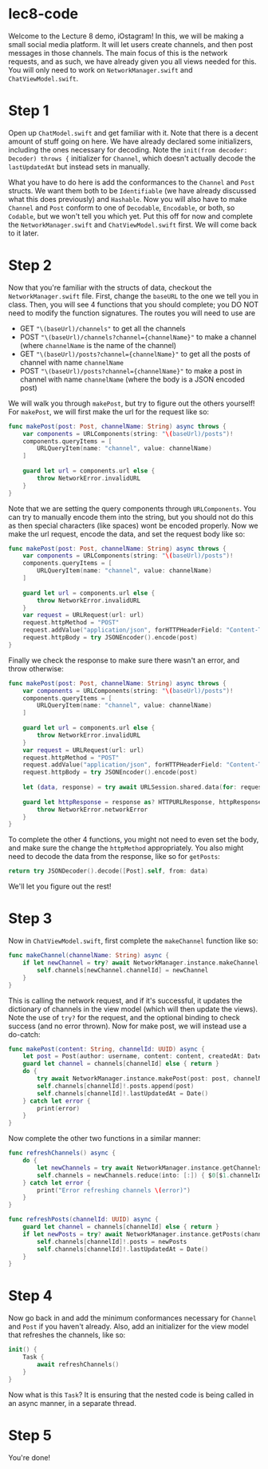 # lec8-code

Welcome to the Lecture 8 demo, iOstagram! In this, we will be making a small social media platform. It will let users create channels, and then post messages in those channels. The main focus of this is the network requests, and as such, we have already given you all views needed for this. You will only need to work on `NetworkManager.swift` and `ChatViewModel.swift`.

# Step 1

Open up `ChatModel.swift` and get familiar with it. Note that there is a decent amount of stuff going on here. We have already declared some initializers, including the ones necessary for decoding. Note the `init(from decoder: Decoder) throws {` initializer for `Channel`, which doesn't actually decode the `lastUpdatedAt` but instead sets in manually.

What you have to do here is add the conformances to the `Channel` and `Post` structs. We want them both to be `Identifiable` (we have already discussed what this does previously) and `Hashable`. Now you will also have to make `Channel` and `Post` conform to one of `Decodable`, `Encodable`, or both, so `Codable`, but we won't tell you which yet. Put this off for now and complete the `NetworkManager.swift` and `ChatViewModel.swift` first. We will come back to it later.

# Step 2

Now that you're familiar with the structs of data, checkout the `NetworkManager.swift` file. First, change the `baseURL` to the one we tell you in class. Then, you will see 4 functions that you should complete; you DO NOT need to modify the function signatures. The routes you will need to use are

- GET `"\(baseUrl)/channels"` to get all the channels
- POST `"\(baseUrl)/channels?channel={channelName}"` to make a channel (where `channelName` is the name of the channel)
- GET `"\(baseUrl)/posts?channel={channelName}"` to get all the posts of channel with name `channelName`
- POST `"\(baseUrl)/posts?channel={channelName}"` to make a post in channel with name `channelName` (where the body is a JSON encoded post)

We will walk you through `makePost`, but try to figure out the others yourself! For `makePost`, we will first make the url for the request like so:

```swift
func makePost(post: Post, channelName: String) async throws {
    var components = URLComponents(string: "\(baseUrl)/posts")!
    components.queryItems = [
        URLQueryItem(name: "channel", value: channelName)
    ]
    
    guard let url = components.url else {
        throw NetworkError.invalidURL
    }
}
```

Note that we are setting the query components through `URLComponents`. You can try to manually encode them into the string, but you should not do this as then special characters (like spaces) wont be encoded properly. Now we make the url request, encode the data, and set the request body like so:

```swift
func makePost(post: Post, channelName: String) async throws {
    var components = URLComponents(string: "\(baseUrl)/posts")!
    components.queryItems = [
        URLQueryItem(name: "channel", value: channelName)
    ]
    
    guard let url = components.url else {
        throw NetworkError.invalidURL
    }
    var request = URLRequest(url: url)
    request.httpMethod = "POST"
    request.addValue("application/json", forHTTPHeaderField: "Content-Type")
    request.httpBody = try JSONEncoder().encode(post)
}
```

Finally we check the response to make sure there wasn't an error, and throw otherwise:

```swift
func makePost(post: Post, channelName: String) async throws {
    var components = URLComponents(string: "\(baseUrl)/posts")!
    components.queryItems = [
        URLQueryItem(name: "channel", value: channelName)
    ]
    
    guard let url = components.url else {
        throw NetworkError.invalidURL
    }
    var request = URLRequest(url: url)
    request.httpMethod = "POST"
    request.addValue("application/json", forHTTPHeaderField: "Content-Type")
    request.httpBody = try JSONEncoder().encode(post)
    
    let (data, response) = try await URLSession.shared.data(for: request)
    
    guard let httpResponse = response as? HTTPURLResponse, httpResponse.statusCode >= 200, httpResponse.statusCode <= 299 else {
        throw NetworkError.networkError
    }
}
```

To complete the other 4 functions, you might not need to even set the body, and make sure the change the `httpMethod` appropriately. You also might need to decode the data from the response, like so for `getPosts`:

```swift
return try JSONDecoder().decode([Post].self, from: data)
```

We'll let you figure out the rest!

# Step 3

Now in `ChatViewModel.swift`, first complete the `makeChannel` function like so:

```swift
func makeChannel(channelName: String) async {
    if let newChannel = try? await NetworkManager.instance.makeChannel(channelName: channelName) {
        self.channels[newChannel.channelId] = newChannel
    }
}
```

This is calling the network request, and if it's successful, it updates the dictionary of channels in the view model (which will then update the views). Note the use of `try?` for the request, and the optional binding to check success (and no error thrown). Now for make post, we will instead use a do-catch:

```swift
func makePost(content: String, channelId: UUID) async {
    let post = Post(author: username, content: content, createdAt: Date())
    guard let channel = channels[channelId] else { return }
    do {
        try await NetworkManager.instance.makePost(post: post, channelName: channel.name)
        self.channels[channelId]!.posts.append(post)
        self.channels[channelId]!.lastUpdatedAt = Date()
    } catch let error {
        print(error)
    }
}
```

Now complete the other two functions in a similar manner:

```swift
func refreshChannels() async {
    do {
        let newChannels = try await NetworkManager.instance.getChannels()
        self.channels = newChannels.reduce(into: [:]) { $0[$1.channelId] = $1 }
    } catch let error {
        print("Error refreshing channels \(error)")
    }
}
```

```swift
func refreshPosts(channelId: UUID) async {
    guard let channel = channels[channelId] else { return }
    if let newPosts = try? await NetworkManager.instance.getPosts(channelName: channel.name) {
        self.channels[channelId]!.posts = newPosts
        self.channels[channelId]!.lastUpdatedAt = Date()
    }
}
```

# Step 4

Now go back in and add the minimum conformances necessary for `Channel` and `Post` if you haven't already. Also, add an initializer for the view model that refreshes the channels, like so:

```swift
init() {
    Task {
        await refreshChannels()
    }
}
```

Now what is this `Task`? It is ensuring that the nested code is being called in an async manner, in a separate thread.

# Step 5

You're done!